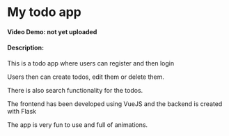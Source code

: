 # My todo app
#### Video Demo:  <URL HERE> not yet uploaded
#### Description:

This is a todo app where users can register and then login

Users then can create todos, edit them or delete them.

There is also search functionality for the todos.

The frontend has been developed using VueJS and the backend is created with Flask

The app is very fun to use and full of animations.